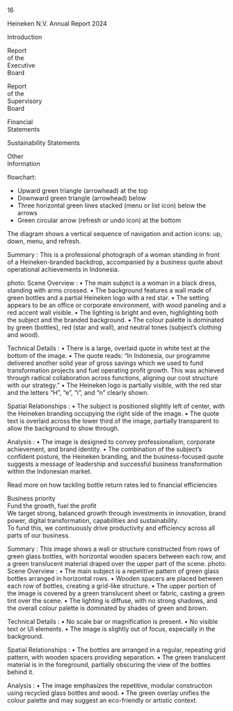 16

Heineken
N.V.
Annual
Report
2024

Introduction <!-- marginalia, from page 0 (l=0.001,t=0.008,r=0.056,b=0.343), with ID da45fcc6-506f-4fb0-a0ce-070540f05433 -->

Report  
of the  
Executive  
Board

Report  
of the  
Supervisory  
Board <!-- marginalia, from page 0 (l=0.000,t=0.368,r=0.058,b=0.532), with ID a94dfcaa-a8f4-41c1-8c3c-97ed4d52a02b -->

Financial  
Statements <!-- marginalia, from page 0 (l=0.001,t=0.543,r=0.056,b=0.604), with ID 81cc9f2c-dde7-4e38-a461-c20d730f3118 -->

Sustainability
Statements <!-- marginalia, from page 0 (l=0.000,t=0.623,r=0.057,b=0.687), with ID 48f009bf-a2c0-4955-b45b-0288b4948aa3 -->

Other  
Information <!-- marginalia, from page 0 (l=0.000,t=0.702,r=0.058,b=0.771), with ID b6c34107-a6cf-46ec-a966-3dcabe8b1791 -->

flowchart: 
- Upward green triangle (arrowhead) at the top
- Downward green triangle (arrowhead) below
- Three horizontal green lines stacked (menu or list icon) below the arrows
- Green circular arrow (refresh or undo icon) at the bottom

The diagram shows a vertical sequence of navigation and action icons: up, down, menu, and refresh. <!-- marginalia, from page 0 (l=0.000,t=0.781,r=0.057,b=0.967), with ID 338c17d5-e74c-4419-b948-b639e0c21e8d -->

Summary : This is a professional photograph of a woman standing in front of a Heineken-branded backdrop, accompanied by a business quote about operational achievements in Indonesia.

photo:
Scene Overview :
  • The main subject is a woman in a black dress, standing with arms crossed.
  • The background features a wall made of green bottles and a partial Heineken logo with a red star.
  • The setting appears to be an office or corporate environment, with wood paneling and a red accent wall visible.
  • The lighting is bright and even, highlighting both the subject and the branded background.
  • The colour palette is dominated by green (bottles), red (star and wall), and neutral tones (subject’s clothing and wood).

Technical Details :
  • There is a large, overlaid quote in white text at the bottom of the image.
  • The quote reads: “In Indonesia, our programme delivered another solid year of gross savings which we used to fund transformation projects and fuel operating profit growth. This was achieved through radical collaboration across functions, aligning our cost structure with our strategy.”
  • The Heineken logo is partially visible, with the red star and the letters “H”, “e”, “i”, and “n” clearly shown.

Spatial Relationships :
  • The subject is positioned slightly left of center, with the Heineken branding occupying the right side of the image.
  • The quote text is overlaid across the lower third of the image, partially transparent to allow the background to show through.

Analysis :
  • The image is designed to convey professionalism, corporate achievement, and brand identity.
  • The combination of the subject’s confident posture, the Heineken branding, and the business-focused quote suggests a message of leadership and successful business transformation within the Indonesian market. <!-- figure, from page 0 (l=0.057,t=0.024,r=0.645,b=0.888), with ID ef518c9f-d4cc-4366-bab0-3e82845560f9 -->

Read more on how tackling bottle return
rates led to financial efficiencies <!-- text, from page 0 (l=0.233,t=0.912,r=0.475,b=0.972), with ID 4171f785-f7b3-4714-b73b-0b5479c4abc6 -->

Business priority  
Fund the growth, fuel the profit  
We target strong, balanced growth through investments in innovation, brand power, digital transformation, capabilities and sustainability.  
To fund this, we continuously drive productivity and efficiency across all parts of our business. <!-- text, from page 0 (l=0.646,t=0.035,r=0.963,b=0.344), with ID 533e3e46-5ee8-4080-b554-8f8788642b37 -->

Summary : This image shows a wall or structure constructed from rows of green glass bottles, with horizontal wooden spacers between each row, and a green translucent material draped over the upper part of the scene.
photo:
Scene Overview :
  • The main subject is a repetitive pattern of green glass bottles arranged in horizontal rows.
  • Wooden spacers are placed between each row of bottles, creating a grid-like structure.
  • The upper portion of the image is covered by a green translucent sheet or fabric, casting a green tint over the scene.
  • The lighting is diffuse, with no strong shadows, and the overall colour palette is dominated by shades of green and brown.

Technical Details :
  • No scale bar or magnification is present.
  • No visible text or UI elements.
  • The image is slightly out of focus, especially in the background.

Spatial Relationships :
  • The bottles are arranged in a regular, repeating grid pattern, with wooden spacers providing separation.
  • The green translucent material is in the foreground, partially obscuring the view of the bottles behind it.

Analysis :
  • The image emphasizes the repetitive, modular construction using recycled glass bottles and wood.
  • The green overlay unifies the colour palette and may suggest an eco-friendly or artistic context. <!-- figure, from page 0 (l=0.646,t=0.702,r=0.999,b=1.000), with ID 44d74e4a-3468-4c4c-8d16-c732643679ec -->